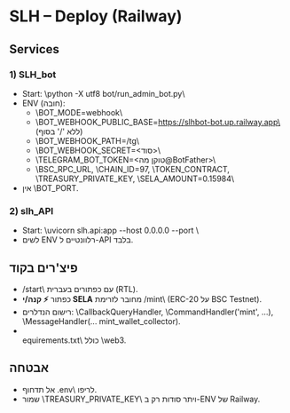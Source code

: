 # SLH – Deploy (Railway)

## Services
### 1) SLH_bot
- Start: \python -X utf8 bot/run_admin_bot.py\
- ENV (חובה):
  - \BOT_MODE=webhook\
  - \BOT_WEBHOOK_PUBLIC_BASE=https://slhbot-bot.up.railway.app\  (ללא '/' בסוף)
  - \BOT_WEBHOOK_PATH=/tg\
  - \BOT_WEBHOOK_SECRET=<סוד>\
  - \TELEGRAM_BOT_TOKEN=<טוקן מה@BotFather>\
  - \BSC_RPC_URL\, \CHAIN_ID=97\, \TOKEN_CONTRACT\, \TREASURY_PRIVATE_KEY\, \SELA_AMOUNT=0.15984\
- אין \BOT_PORT\.

### 2) slh_API
- Start: \uvicorn slh.api:app --host 0.0.0.0 --port \
- לשים ENV רלוונטיים ל-API בלבד.

## פיצ'רים בקוד
- \/start\ עם כפתורים בעברית (RTL).
- כפתור **⚡ קנה/י SELA** מחובר לזרימת \/mint\ (ERC-20 על BSC Testnet).
- רישום הנדלרים: \CallbackQueryHandler\, \CommandHandler('mint', ...)\, \MessageHandler(... mint_wallet_collector)\.
- \equirements.txt\ כולל \web3\.

## אבטחה
- אל תדחוף \.env\ לריפו.
- שמור \TREASURY_PRIVATE_KEY\ ויתר סודות רק ב-ENV של Railway.